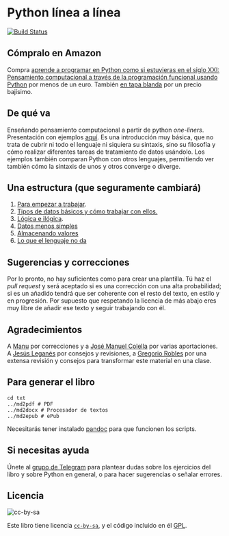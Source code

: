 # Python línea a línea

[![Build Status](https://travis-ci.org/JJ/1line-py.svg?branch=master)](https://travis-ci.org/JJ/1line-py)

## Cómpralo en Amazon

Compra
[aprende a programar en Python como si estuvieras en el siglo XXI: Pensamiento computacional a través de la programación funcional usando Python](http://amzn.to/2t1gKt7) por
menos de un euro. También [en tapa blanda](http://amzn.to/2sCZKu8) por
un precio bajísimo. 

## De qué va

Enseñando pensamiento computacional a partir de python
*one-liners*. Presentación con ejemplos [aquí](preso/). Es una
introducción muy básica, que no trata de cubrir ni todo el lenguaje ni
siquiera su sintaxis, sino su filosofía y cómo realizar diferentes
tareas de tratamiento de datos usándolo. Los ejemplos también comparan
Python con otros lenguajes, permitiendo ver también cómo la sintaxis
de unos y otros converge o diverge. 

## Una estructura (que seguramente cambiará)

1. [Para empezar a trabajar](txt/01.empezar.md).
2. [Tipos de datos básicos y cómo trabajar con ellos.](txt/02.datos.md)
3. [Lógica e ilógica](txt/03.logica.md).
4. [Datos menos simples](txt/04.componiendo.md)
5. [Almacenando valores](txt/05.identificando.md)
6. [Lo que el lenguaje no da](txt/06.sinpilas.md)

## Sugerencias y correcciones

Por lo pronto, no hay suficientes como para crear una plantilla. Tú
haz el *pull request* y será aceptado si es una corrección con una
alta probabilidad; si es un añadido tendrá que ser coherente con el
resto del texto, en estilo y en progresión. Por supuesto que
respetando la licencia de más abajo eres muy libre de añadir ese texto
y seguir trabajando con él.

## Agradecimientos

A [Manu](https://github.com/Makova) por
correcciones y a [José Manuel Colella](https://github.com/josecolella)
por varias aportaciones.
A [Jesús Leganés](https://github.com/piranna) por
consejos y revisiones,
a [Gregorio Robles](https://github.com/gregoriorobles) por una extensa
revisión y consejos para transformar este material en una clase. 

## Para generar el libro

```
cd txt
../md2pdf # PDF
../md2docx # Procesador de textos
../md2epub # ePub
```

Necesitarás tener instalado [pandoc](http://pandoc.org) para que
funcionen los scripts. 

## Si necesitas ayuda

Únete
al
[grupo de Telegram](https://www.meetup.com/es-ES/preview/Granada-Geek/events/242991009) para
plantear dudas sobre los ejercicios del libro y sobre Python en
general, o para hacer sugerencias o señalar errores.

## Licencia

![cc-by-sa](https://i.creativecommons.org/l/by-sa/3.0/es/88x31.png)

Este libro tiene
licencia
[`cc-by-sa`](https://creativecommons.org/licenses/by-sa/3.0/es/), y el
código incluido en él [GPL](LICENSE).
